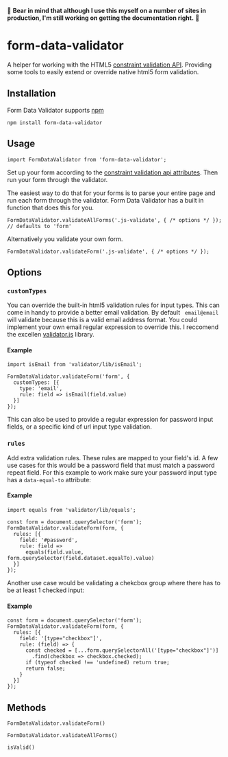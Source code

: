 🔧 **Bear in mind that although I use this myself on a number of sites in production, I'm still working on getting the documentation right.** 🔧

# form-data-validator
A helper for working with the HTML5 [constraint validation API](https://html.spec.whatwg.org/multipage/form-control-infrastructure.html#the-constraint-validation-api). Providing some tools to easily extend or override native html5 form validation.

## Installation
Form Data Validator supports [npm](https://www.npmjs.com/package/form-data-validator)
```
npm install form-data-validator
```

## Usage
```
import FormDataValidator from 'form-data-validator';
```

Set up your form according to the [constraint validation api attributes](https://developer.mozilla.org/en-US/docs/Web/Guide/HTML/HTML5/Constraint_validation#Validation-related_attributes). Then run your form through the validator.

The easiest way to do that for your forms is to parse your entire page and run each form through the validator. Form Data Validator has a built in function that does this for you.

```
FormDataValidator.validateAllForms('.js-validate', { /* options */ }); // defaults to 'form'
```

Alternatively you validate your own form.

```
FormDataValidator.validateForm('.js-validate', { /* options */ });
```

## Options

### ```customTypes```

You can override the built-in html5 validation rules for input types. This can come in handy to provide a better email validation. By default `
email@email` will validate because this is a valid email address format. You could implement your own email regular expression to override this. I reccomend the excellen [validator.js](https://github.com/chriso/validator.js/) library.

#### Example
```
import isEmail from 'validator/lib/isEmail';

FormDataValidator.validateForm('form', { 
  customTypes: [{
    type: 'email',
    rule: field => isEmail(field.value)
  }]
});
```

This can also be used to provide a regular expression for password input fields, or a specific kind of url input type validation.

### ```rules```

Add extra validation rules. These rules are mapped to your field's id. A few use cases for this would be a password field that must match a password repeat field. For this example to work make sure your password input type has a `data-equal-to` attribute:

#### Example
```
import equals from 'validator/lib/equals';

const form = document.querySelector('form');
FormDataValidator.validateForm(form, {
  rules: [{
    field: '#password',
    rule: field =>
      equals(field.value, form.querySelector(field.dataset.equalTo).value)
  }]
});
```

Another use case would be validating a chekcbox group where there has to be at least 1 checked input:

#### Example
```
const form = document.querySelector('form');
FormDataValidator.validateForm(form, {
  rules: [{
    field: '[type="checkbox"]',
    rule: (field) => {
      const checked = [...form.querySelectorAll('[type="checkbox"]')]
        .find(checkbox => checkbox.checked);
      if (typeof checked !== 'undefined) return true;
      return false;
    }
  }]
});
```

## Methods

```FormDataValidator.validateForm()```

```FormDataValidator.validateAllForms()```

```isValid()```
